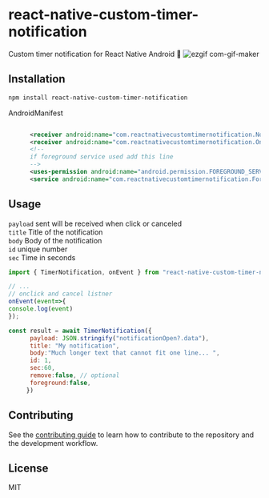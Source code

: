 # react-native-custom-timer-notification

Custom timer notification for React Native Android 🔔
![ezgif com-gif-maker](https://user-images.githubusercontent.com/58332892/166133982-effe321c-a0fd-4315-bb29-cc7ee29d0bd4.gif)


## Installation

```sh
npm install react-native-custom-timer-notification
```

AndroidManifest
```xml

      <receiver android:name="com.reactnativecustomtimernotification.NotificationEventReceiver" />
      <receiver android:name="com.reactnativecustomtimernotification.OnClickBroadcastReceiver" />
      <!--
      if foreground service used add this line
      -->
      <uses-permission android:name="android.permission.FOREGROUND_SERVICE" />
      <service android:name="com.reactnativecustomtimernotification.ForegroundService"/>
```
## Usage
```payload``` sent will be received when click or canceled <br>
```title``` Title of the notification <br>
```body``` Body of the notification <br>
```id```  unique number <br>
```sec``` Time in seconds <br>

```js
import { TimerNotification, onEvent } from "react-native-custom-timer-notification";

// ...
// onclick and cancel listner
onEvent(event=>{
console.log(event)
});

const result = await TimerNotification({
      payload: JSON.stringify("notificationOpen?.data"), 
      title: "My notification",
      body:"Much longer text that cannot fit one line... ",
      id: 1,
      sec:60,
      remove:false, // optional 
      foreground:false,
     })
```

## Contributing

See the [contributing guide](CONTRIBUTING.md) to learn how to contribute to the repository and the development workflow.

## License

MIT

